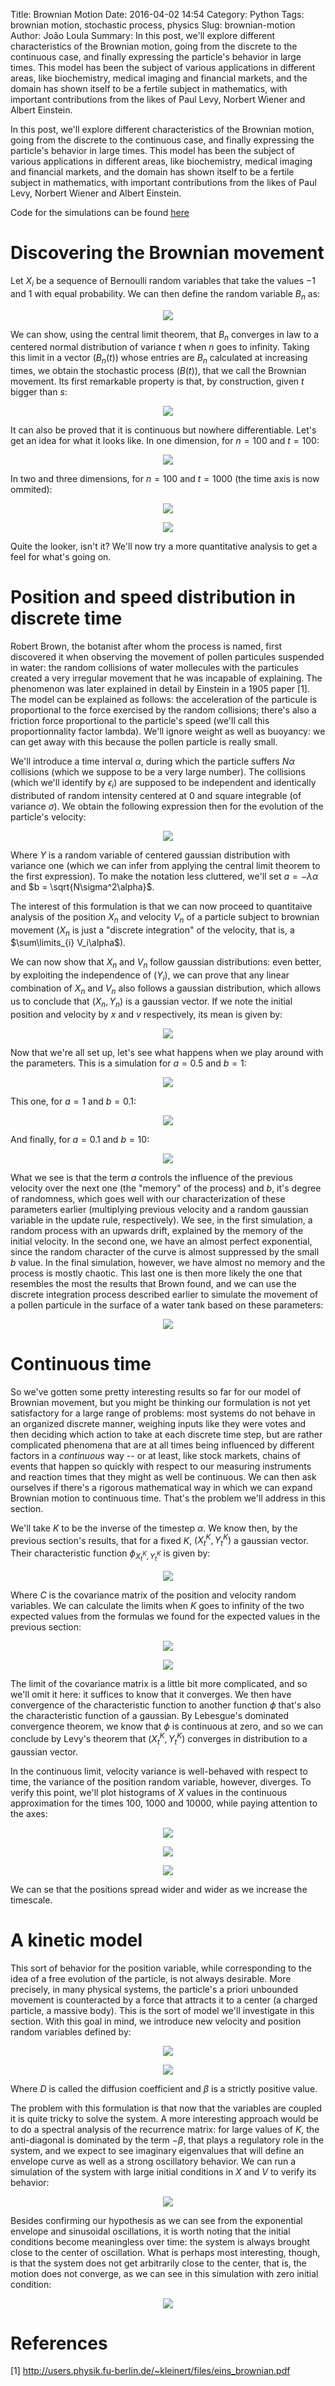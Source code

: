 Title: Brownian Motion
Date: 2016-04-02 14:54
Category: Python
Tags: brownian motion, stochastic process, physics
Slug: brownian-motion
Author: João Loula
Summary: In this post, we'll explore different characteristics of the Brownian motion, going from the discrete to the continuous case, and finally expressing the particle's behavior in large times. This model has been the subject of various applications in different areas, like biochemistry, medical imaging and financial markets, and the domain has shown itself to be a fertile subject in mathematics, with important contributions from the likes of Paul Levy, Norbert Wiener and Albert Einstein.

In this post, we'll explore different characteristics of the Brownian motion, going from the discrete to the continuous case, and finally expressing the particle's behavior in large times. This model has been the subject of various applications in different areas, like biochemistry, medical imaging and financial markets, and the domain has shown itself to be a fertile subject in mathematics, with important contributions from the likes of Paul Levy, Norbert Wiener and Albert Einstein.

Code for the simulations can be found [here](https://github.com/joaoloula/joaoloula.github.io-src/content/posts/brownian-motion/code)

# Discovering the Brownian movement

Let $X_i$ be a sequence of Bernoulli random variables that take the values $-1$ and $1$ with equal probability. We can then define the random variable $B_n$ as: 

<p align="center">
  <img src = "https://raw.githubusercontent.com/Joaoloula/joaoloula.github.io-src/master/content/posts/brownian-motion/equations/brown_definition.jpg"/>
</p>

We can show, using the central limit theorem, that $B_n$ converges in law to a centered normal distribution of variance $t$ when $n$ goes to infinity. Taking this limit in a vector $(B_n(t))$ whose entries are $B_n$ calculated at increasing times, we obtain the stochastic process $(B(t))$, that we call the Brownian movement. Its first remarkable property is that, by construction, given $t$ bigger than $s$:

<p align="center">
  <img src = "https://raw.githubusercontent.com/Joaoloula/joaoloula.github.io-src/master/content/posts/brownian-motion/equations/brown_property.jpg"/>
</p>

It can also be proved that it is continuous but nowhere differentiable. Let's get an idea for what it looks like. In one dimension, for $n=100$ and $t=100$:

<p align="center">
  <img src = "https://raw.githubusercontent.com/Joaoloula/joaoloula.github.io-src/master/content/posts/brownian-motion/simulations/S4-(n=100, t=100).png"/>
</p>

In two and three dimensions, for $n=100$ and $t=1000$ (the time axis is now ommited):

<p align="center">
  <img src = "https://raw.githubusercontent.com/Joaoloula/joaoloula.github.io-src/master/content/posts/brownian-motion/simulations/S5-2d-(n=100, t=1000).png"/>
</p>

<p align="center">
  <img src = "https://raw.githubusercontent.com/Joaoloula/joaoloula.github.io-src/master/content/posts/brownian-motion/simulations/S5-3d-(n=100, t=1000).png"/>
</p>

Quite the looker, isn't it? We'll now try a more quantitative analysis to get a feel for what's going on.

# Position and speed distribution in discrete time

Robert Brown, the botanist after whom the process is named, first discovered it when observing the movement of pollen particules suspended in water: the random collisions of water mollecules with the particules created a very irregular movement that he was incapable of explaining. The phenomenon was later explained in detail by Einstein in a 1905 paper [1]. The model can be explained as follows: the acceleration of the particule is proportional to the force exercised by the random collisions; there's also a friction force proportional to the particle's speed (we'll call this proportionnality factor lambda). We'll ignore weight as well as buoyancy: we can get away with this because the pollen particle is really small.

We'll introduce a time interval $\alpha$, during which the particle suffers $N \alpha$ collisions (which we suppose to be a very large number). The collisions (which we'll identify by $\epsilon_i$) are supposed to be independent and identically distributed of random intensity centered at $0$ and square integrable (of variance $\sigma$). We obtain the following expression then for the evolution of the particle's velocity:

<p align="center">
  <img src = "https://raw.githubusercontent.com/Joaoloula/joaoloula.github.io-src/master/content/posts/brownian-motion/equations/pollen_model.jpg"/>
</p>

Where $Y$ is a random variable of centered gaussian distribution with variance one (which we can infer from applying the central limit theorem to the first expression). To make the notation less cluttered, we'll set $a = -\lambda\alpha$ and $b = \sqrt{N\sigma^2\alpha}$.

The interest of this formulation is that we can now proceed to quantitaive analysis of the position $X_n$ and velocity $V_n$ of a particle subject to brownian movement ($X_n$ is just a "discrete integration" of the velocity, that is, a $\sum\limits_{i} V_i\alpha$). 

We can now show that $X_n$ and $V_n$ follow gaussian distributions: even better, by exploiting the independence of  $(Y_i)$, we can prove that any linear combination of $X_n$ and $V_n$ also follows a gaussian distribution, which allows us to conclude that $(X_n, Y_n)$ is a gaussian vector. If we note the initial position and velocity by $x$ and $v$ respectively, its mean is given by:

<p align="center">
  <img src = "https://raw.githubusercontent.com/Joaoloula/joaoloula.github.io-src/master/content/posts/brownian-motion/equations/xn_vn_mean.jpg"/>
</p>

Now that we're all set up, let's see what happens when we play around with the parameters. This is a simulation for $a = 0.5$ and $b = 1$:

<p align="center">
  <img src = "https://raw.githubusercontent.com/Joaoloula/joaoloula.github.io-src/master/content/posts/brownian-motion/simulations/S8-(a=0.5, b=1).png"/>
</p>

This one, for $a = 1$ and $b = 0.1$:

<p align="center">
  <img src = "https://raw.githubusercontent.com/Joaoloula/joaoloula.github.io-src/master/content/posts/brownian-motion/simulations/S8-(a=1, b=0.1).png"/>
</p>

And finally, for $a = 0.1$ and $b = 10$:

<p align="center">
  <img src = "https://raw.githubusercontent.com/Joaoloula/joaoloula.github.io-src/master/content/posts/brownian-motion/simulations/S8-(a=0.1, b=10).png"/>
</p>

What we see is that the term $a$ controls the influence of the previous velocity over the next one (the "memory" of the process) and $b$, it's degree of randomness, which goes well with our characterization of these parameters earlier (multiplying previous velocity and a random gaussian variable in the update rule, respectively). We see, in the first simulation, a random process with an upwards drift, explained by the memory of the initial velocity. In the second one, we have an almost perfect exponential, since the random character of the curve is almost suppressed by the small $b$ value. In the final simulation, however, we have almost no memory and the process is mostly chaotic. This last one is then more likely the one that resembles the most the results that Brown found, and we can use the discrete integration process described earlier to simulate the movement of a pollen particule in the surface of a water tank based on these parameters:

<p align="center">
  <img src = "https://raw.githubusercontent.com/Joaoloula/joaoloula.github.io-src/master/content/posts/brownian-motion/simulations/S8-3-pollen2d.png"/>
</p>

# Continuous time

So we've gotten some pretty interesting results so far for our model of Brownian movement, but you might be thinking our formulation is not yet satisfactory for a large range of problems: most systems do not behave in an organized discrete manner, weighing inputs like they were votes and then deciding which action to take at each discrete time step, but are rather complicated phenomena that are at all times being influenced by different factors in a *continuous* way -- or at least, like stock markets, chains of events that happen so quickly with respect to our measuring instruments and reaction times that they might as well be continuous. We can then ask ourselves if there's a rigorous mathematical way in which we can expand Brownian motion to continuous time. That's the problem we'll address in this section.

We'll take $K$ to be the inverse of the timestep $\alpha$. We know then, by the previous section's results, that for a fixed $K$, $(X_t^K, Y_t^K)$ a gaussian vector. Their characteristic function $\phi_{X_t^K, Y_t^K}$ is given by:

<p align="center">
  <img src = "https://raw.githubusercontent.com/Joaoloula/joaoloula.github.io-src/master/content/posts/brownian-motion/equations/phi.jpg"/>
</p>

Where $C$ is the covariance matrix of the position and velocity random variables. We can calculate the limits when $K$ goes to infinity of the two expected values from the formulas we found for the expected values in the previous section:

<p align="center">
  <img src = "https://raw.githubusercontent.com/Joaoloula/joaoloula.github.io-src/master/content/posts/brownian-motion/equations/vn_limit.jpg"/>
</p>

<p align="center">
  <img src = "https://raw.githubusercontent.com/Joaoloula/joaoloula.github.io-src/master/content/posts/brownian-motion/equations/xn_limit.jpg"/>
</p>

The limit of the covariance matrix is a little bit more complicated, and so we'll omit it here: it suffices to know that it converges. We then have convergence of the characteristic function to another function $\phi$ that's also the characteristic function of a gaussian. By Lebesgue's dominated convergence theorem, we know that $\phi$ is continuous at zero, and so we can conclude by Levy's theorem that $(X_t^K, Y_t^K)$ converges in distribution to a gaussian vector.

In the continuous limit, velocity variance is well-behaved with respect to time, the variance of the position random variable, however, diverges. To verify this point, we'll plot histograms of $X$ values in the continuous approximation for the times 100, 1000 and 10000, while paying attention to the axes:

<p align="center">
  <img src = "https://raw.githubusercontent.com/Joaoloula/joaoloula.github.io-src/master/content/posts/brownian-motion/simulations/S10-1-(t=100).png"/>
</p>

<p align="center">
  <img src = "https://raw.githubusercontent.com/Joaoloula/joaoloula.github.io-src/master/content/posts/brownian-motion/simulations/S10-(t=1000).png"/>
</p>

<p align="center">
  <img src = "https://raw.githubusercontent.com/Joaoloula/joaoloula.github.io-src/master/content/posts/brownian-motion/simulations/S10-2-(t=10000).png"/>
</p>

We can se that the positions spread wider and wider as we increase the timescale. 

# A kinetic model

This sort of behavior for the position variable, while corresponding to the idea of a free evolution of the particle, is not always desirable. More precisely, in many physical systems, the particle's a priori unbounded movement is counteracted by a force that attracts it to a center (a charged particle, a massive body). This is the sort of model we'll investigate in this section. With this goal in mind, we introduce new velocity and position random variables defined by:

<p align="center">
  <img src = "https://raw.githubusercontent.com/Joaoloula/joaoloula.github.io-src/master/content/posts/brownian-motion/equations/vn_final.jpg"/>
</p>

<p align="center">
  <img src = "https://raw.githubusercontent.com/Joaoloula/joaoloula.github.io-src/master/content/posts/brownian-motion/equations/xn_final.jpg"/>
</p>

Where $D$ is called the diffusion coefficient and $\beta$ is a strictly positive value.

The problem with this formulation is that now that the variables are coupled it is quite tricky to solve the system. A more interesting approach would be to do a spectral analysis of the recurrence matrix: for large values of $K$, the anti-diagonal is dominated by the term $-\beta$, that plays a regulatory role in the system, and we expect to see imaginary eigenvalues that will define an envelope curve as well as a strong oscillatory behavior. We can run a simulation of the system with large initial conditions in $X$ and $V$ to verify its behavior:

<p align="center">
  <img src = "https://raw.githubusercontent.com/Joaoloula/joaoloula.github.io-src/master/content/posts/brownian-motion/simulations/S13 - (position estabilize jolie).png"/>
</p>

Besides confirming our hypothesis as we can see from the exponential envelope and sinusoidal oscillations, it is worth noting that the initial conditions become meaningless over time: the system is always brought close to the center of oscillation. What is perhaps most interesting, though, is that the system does not get arbitrarily close to the center, that is, the motion does not converge, as we can see in this simulation with zero initial condition:

<p align="center">
  <img src = "https://raw.githubusercontent.com/Joaoloula/joaoloula.github.io-src/master/content/posts/brownian-motion/simulations/S13-(position t=100, K=25).png"/>
</p>

# References

[1] http://users.physik.fu-berlin.de/~kleinert/files/eins_brownian.pdf
